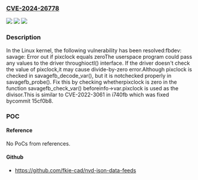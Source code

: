 ### [CVE-2024-26778](https://cve.mitre.org/cgi-bin/cvename.cgi?name=CVE-2024-26778)
![](https://img.shields.io/static/v1?label=Product&message=Linux&color=blue)
![](https://img.shields.io/static/v1?label=Version&message=1da177e4c3f4%3C%20224453de8505%20&color=brighgreen)
![](https://img.shields.io/static/v1?label=Vulnerability&message=n%2Fa&color=brighgreen)

### Description

In the Linux kernel, the following vulnerability has been resolved:fbdev: savage: Error out if pixclock equals zeroThe userspace program could pass any values to the driver throughioctl() interface. If the driver doesn't check the value of pixclock,it may cause divide-by-zero error.Although pixclock is checked in savagefb_decode_var(), but it is notchecked properly in savagefb_probe(). Fix this by checking whetherpixclock is zero in the function savagefb_check_var() beforeinfo->var.pixclock is used as the divisor.This is similar to CVE-2022-3061 in i740fb which was fixed bycommit 15cf0b8.

### POC

#### Reference
No PoCs from references.

#### Github
- https://github.com/fkie-cad/nvd-json-data-feeds

